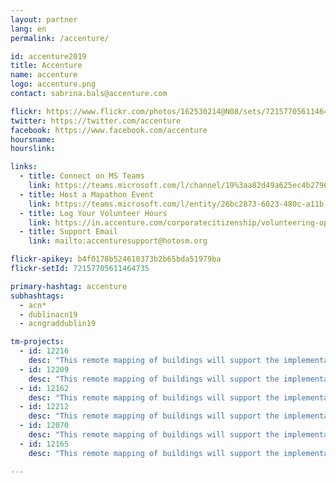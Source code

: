 ```yaml
---
layout: partner
lang: en
permalink: /accenture/

id: accenture2019
title: Accenture
name: accenture
logo: accenture.png
contact: sabrina.bals@accenture.com

flickr: https://www.flickr.com/photos/162530214@N08/sets/72157705611464735/
twitter: https://twitter.com/accenture
facebook: https://www.facebook.com/accenture
hoursname:
hourslink:

links:
  - title: Connect on MS Teams
    link: https://teams.microsoft.com/l/channel/19%3aa82d49a625ec4b2796fb596b99403cf7%40thread.skype/Missing%2520Maps?groupId=850f4fb3-b038-4438-b589-e01b89277e21&tenantId=e0793d39-0939-496d-b129-198edd916feb
  - title: Host a Mapathon Event
    link: https://teams.microsoft.com/l/entity/26bc2873-6023-480c-a11b-76b66605ce8c/_djb2_msteams_prefix_3511410082?context=%7B%22subEntityId%22%3Anull%2C%22channelId%22%3A%2219%3Aa82d49a625ec4b2796fb596b99403cf7%40thread.skype%22%7D&groupId=850f4fb3-b038-4438-b589-e01b89277e21&tenantId=e0793d39-0939-496d-b129-198edd916feb
  - title: Log Your Volunteer Hours
    link: https://in.accenture.com/corporatecitizenship/volunteering-opportunity/virtual-volunteering/
  - title: Support Email
    link: mailto:accenturesupport@hotosm.org

flickr-apikey: b4f0178b524610373b2b65bda51979ba
flickr-setId: 72157705611464735

primary-hashtag: accenture
subhashtags:
  - acn*
  - dublinacn19
  - acngraddublin19

tm-projects:
  - id: 12216
    desc: "This remote mapping of buildings will support the implementation of planned activities and largely the generation of data for humanitarian activities in the identified provinces."
  - id: 12209
    desc: "This remote mapping of buildings will support the implementation of planned activities and largely the generation of data for humanitarian activities in the identified provinces."
  - id: 12162
    desc: "This remote mapping of buildings will support the implementation of planned activities and largely the generation of data for humanitarian activities in the identified provinces."
  - id: 12212
    desc: "This remote mapping of buildings will support the implementation of planned activities and largely the generation of data for humanitarian activities in the identified provinces."
  - id: 12070
    desc: "This remote mapping of buildings will support the implementation of planned activities and largely the generation of data for humanitarian activities in the identified provinces."
  - id: 12165
    desc: "This remote mapping of buildings will support the implementation of planned activities and largely the generation of data for humanitarian activities in the identified provinces."

---
```

